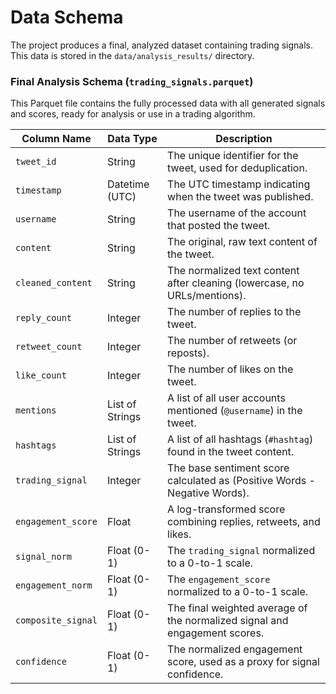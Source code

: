 # Data Schema

The project produces a final, analyzed dataset containing trading signals. This data is stored in the `data/analysis_results/` directory.

### Final Analysis Schema (`trading_signals.parquet`)

This Parquet file contains the fully processed data with all generated signals and scores, ready for analysis or use in a trading algorithm.

| Column Name          | Data Type       | Description                                                                 |
|----------------------|-----------------|-----------------------------------------------------------------------------|
| `tweet_id`           | String          | The unique identifier for the tweet, used for deduplication.                |
| `timestamp`          | Datetime (UTC)  | The UTC timestamp indicating when the tweet was published.                  |
| `username`           | String          | The username of the account that posted the tweet.                          |
| `content`            | String          | The original, raw text content of the tweet.                                |
| `cleaned_content`    | String          | The normalized text content after cleaning (lowercase, no URLs/mentions).   |
| `reply_count`        | Integer         | The number of replies to the tweet.                                         |
| `retweet_count`      | Integer         | The number of retweets (or reposts).                                        |
| `like_count`         | Integer         | The number of likes on the tweet.                                           |
| `mentions`           | List of Strings | A list of all user accounts mentioned (`@username`) in the tweet.           |
| `hashtags`           | List of Strings | A list of all hashtags (`#hashtag`) found in the tweet content.             |
| `trading_signal`     | Integer         | The base sentiment score calculated as (Positive Words - Negative Words).   |
| `engagement_score`   | Float           | A log-transformed score combining replies, retweets, and likes.             |
| `signal_norm`        | Float (0-1)     | The `trading_signal` normalized to a 0-to-1 scale.                          |
| `engagement_norm`    | Float (0-1)     | The `engagement_score` normalized to a 0-to-1 scale.                        |
| `composite_signal`   | Float (0-1)     | The final weighted average of the normalized signal and engagement scores.  |
| `confidence`         | Float (0-1)     | The normalized engagement score, used as a proxy for signal confidence.     |